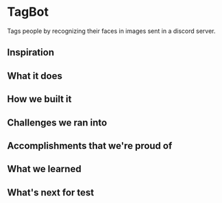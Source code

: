 # TagBot

Tags people by recognizing their faces in images sent in a discord server.

## Inspiration

## What it does

## How we built it

## Challenges we ran into

## Accomplishments that we're proud of

## What we learned

## What's next for test
